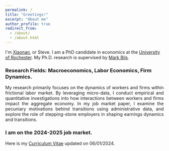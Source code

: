 ```yaml
---
permalink: /
title: "Greetings!"
excerpt: "About me"
author_profile: true
redirect_from: 
  - /about/
  - /about.html
---
```



I'm [Xiaonan](https://translate.google.com/?hl=zh-CN&sl=zh-CN&tl=en&text=潇南&op=translate), or Steve. I am a PhD candidate in economics at the [University of Rochester](http://www.sas.rochester.edu/eco/index.html). My Ph.D. research is supervised by [Mark Bils](https://sites.google.com/view/markbils/research).

### Research Fields: Macroeconomics, Labor Economics, Firm Dynamics. 
<p style="text-align: justify;">
My research primarily focuses on the dynamics of workers and firms within frictional labor market. By leveraging micro-data, I conduct empirical and quantitative investigations into how interactions between workers and firms impact the aggregate economy. In my job market paper, I examine the pecuniary motivations behind transitions using administrative data, and explore the role of stepping-stone employers in shaping earnings dynamics and transitions.
</p>

### I am on the 2024-2025 job market.

Here is my [Curriculum Vitae](https://SteveShelnanMa.github.io/CV/cv.pdf) updated on 06/01/2024.

